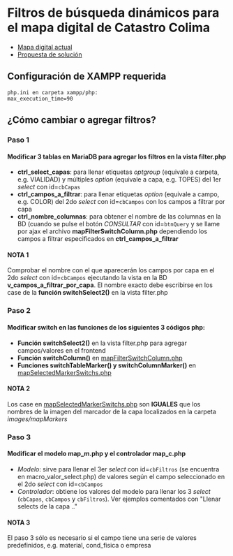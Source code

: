 # Filtros de búsqueda dinámicos para el mapa digital de Catastro Colima

- [Mapa digital actual]
- [Propuesta de solución]

## Configuración de XAMPP requerida

```
php.ini en carpeta xampp/php:
max_execution_time=90
```

## ¿Cómo cambiar o agregar filtros?

### Paso 1
#### Modificar 3 tablas en MariaDB para agregar los filtros en la vista filter.php

- **ctrl_select_capas**: para llenar etiquetas *optgroup* (equivale a carpeta, e.g. VIALIDAD) y múltiples *option* (equivale a capa, e.g. TOPES) del 1er *select* con id=`cbCapas`
- **ctrl_campos_a_filtrar**: para llenar etiquetas *option* (equivale a campo, e.g. COLOR) del 2do *select* con id=`cbCampos` con los campos a filtrar por capa
- **ctrl_nombre_columnas**: para obtener el nombre de las columnas en la BD (cuando se pulse el botón *CONSULTAR* con id=`btnQuery` y se llame por ajax el archivo **mapFilterSwitchColumn.php** dependiendo los campos a filtrar especificados en **ctrl_campos_a_filtrar**
#### NOTA 1
Comprobar el nombre con el que aparecerán los campos por capa en el 2do *select* con id=`cbCampos` ejecutando la vista en la BD **v_campos_a_filtrar_por_capa**. El nombre exacto debe escribirse en los case de la **función switchSelect2()** en la vista filter.php

### Paso 2
#### Modificar switch en las funciones de los siguientes 3 códigos php:
- **Función switchSelect2()** en la vista filter.php para agregar campos/valores en el frontend
- **Función switchColumn()** en [mapFilterSwitchColumn.php](sqlqueries/mapFilterSwitchColumn.php)
- **Funciones switchTableMarker() y switchColumnMarker()** en [mapSelectedMarkerSwitchs.php](sqlqueries/mapSelectedMarkerSwitchs.php)
#### NOTA 2
Los case en [mapSelectedMarkerSwitchs.php](sqlqueries/mapSelectedMarkerSwitchs.php) son **IGUALES** que los nombres de la imagen del marcador de la capa localizados en la carpeta *images/mapMarkers*

### Paso 3
#### Modificar el modelo map_m.php y el controlador map_c.php
- *Modelo*: sirve para llenar el 3er *select* con id=`cbFiltros` (se encuentra en macro_valor_select.php) de valores según el campo seleccionado en el 2do *select* con id=`cbCampos`
- *Controlador*: obtiene los valores del modelo para llenar los 3 *select* (`cbCapas`, `cbCampos` y `cbFiltros`). Ver ejemplos comentados con "Llenar selects de la capa .."
#### NOTA 3
El paso 3 sólo es necesario si el campo tiene una serie de valores predefinidos, e.g. material, cond_fisica o empresa

[Mapa digital actual]: <http://www.catastrocolima.gob.mx/cartografia.html>
[Propuesta de solución]: <http://osint.ateneoitc.com>
